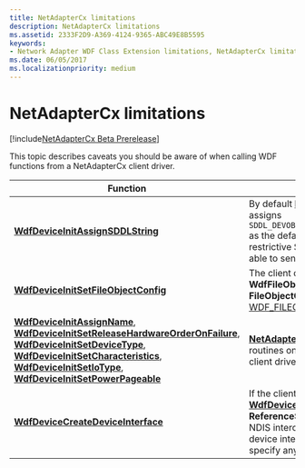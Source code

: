 ```yaml
---
title: NetAdapterCx limitations
description: NetAdapterCx limitations
ms.assetid: 2333F2D9-A369-4124-9365-ABC49E8B5595
keywords:
- Network Adapter WDF Class Extension limitations, NetAdapterCx limitations, NetCx limitations
ms.date: 06/05/2017
ms.localizationpriority: medium
---
```


# NetAdapterCx limitations

[!include[NetAdapterCx Beta Prerelease](../netcx-beta-prerelease.md)]

This topic describes caveats you should be aware of when calling WDF functions from a NetAdapterCx client driver.

|Function | Description |
|-|-|
| [**WdfDeviceInitAssignSDDLString**](https://msdn.microsoft.com/library/windows/hardware/ff546035) | By default [**NetAdapterDeviceInitConfig**](https://review.docs.microsoft.com/windows-hardware/drivers/ddi/content/netadapter/nf-netadapter-netadapterdeviceinitconfig) assigns `SDDL_DEVOBJ_SYS_ALL_ADM_RWX_WORLD_RW_RES_R` as the default SDDL. If you specify a more restrictive SDDL, the application might not be able to send query OIDs to the adapter. |
|[**WdfDeviceInitSetFileObjectConfig**](https://msdn.microsoft.com/library/windows/hardware/ff546107)| The client driver must not set **WdfFileObjectWdfCanUseFsContext** in the **FileObjectClass** member of [WDF_FILEOBJECT_CONFIG](https://msdn.microsoft.com/library/windows/hardware/ff551319). |
| [**WdfDeviceInitAssignName**](https://msdn.microsoft.com/library/windows/hardware/ff546029), [**WdfDeviceInitSetReleaseHardwareOrderOnFailure**](https://msdn.microsoft.com/library/windows/hardware/hh706196), [**WdfDeviceInitSetDeviceType**](https://msdn.microsoft.com/library/windows/hardware/ff546090), [**WdfDeviceInitSetCharacteristics**](https://msdn.microsoft.com/library/windows/hardware/ff546074),  [**WdfDeviceInitSetIoType**](https://msdn.microsoft.com/library/windows/hardware/ff546128), [**WdfDeviceInitSetPowerPageable**](https://msdn.microsoft.com/library/windows/hardware/ff546766) | [**NetAdapterDeviceInitConfig**](https://review.docs.microsoft.com/windows-hardware/drivers/ddi/content/netadapter/nf-netadapter-netadapterdeviceinitconfig) calls these routines on behalf of the client driver. The client driver should not call these.
| [**WdfDeviceCreateDeviceInterface**](https://msdn.microsoft.com/library/windows/hardware/ff545935) | If the client driver calls [**WdfDeviceCreateDeviceInterface**](https://msdn.microsoft.com/library/windows/hardware/ff545935) with the **ReferenceString** parameter equal to **NULL**, NDIS intercepts I/O requests sent to the device interface. To avoid this behavior, specify any reference string.
